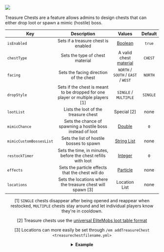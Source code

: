 [![](https://i.imgur.com/LPnSUkK.jpg)](https://magmaguy.com/webapp/webapp.html)

Treasure Chests are a feature allows admins to design chests that can either drop loot or spawn a mimic (hostile) boss.

<div align="center">

| Key | Description |                                    Values                                     | Default |
|-|:-:|:-----------------------------------------------------------------------------:|:-:|
| `isEnabled` | Sets if a treasure chest is enabled |                              [Boolean](#boolean)                              | `true` |
| `chestType` | Sets the type of chest material |                      A valid chest [material](#material)                      | `CHEST` |
| `facing` | Sets the facing direction of the chest |                      `NORTH` / `SOUTH` / `EAST` / `WEST`                      | `NORTH` |
| `dropStyle` | Sets if the chest is meant to be dropped for one player or multiple players [1] |                             `SINGLE` / `MULTIPLE`                             | `SINGLE` |
| `lootList` | Lists the loot of the treasure chest |                                  Special [2]                                  | none |
| `mimicChance` | Sets the chance of spawning a hostile boss instead of loot |                               [Double](#double)                               | `0` |
| `mimicCustomBossesList` | Sets the list of hostile bosses to spawn |                          [String List](#string_list)                          | none |
| `restockTimer` | Sets the time, in minutes, before the chest refills with loot |                              [Integer](#integer)                              | `0` |
| `effects ` | Sets the particle effects that the chest will do | [Particle](https://hub.spigotmc.org/javadocs/spigot/org/bukkit/Particle.html) | none |
| `locations` | Sets the locations where the treasure chest will spawn [3] |                                 Location List                                 | none |

[1] `SINGLE` chests disappear after being opened and reappear when restocked, `MULTIPLE` chests stay around and let individual players know they're in cooldown.

[2] Treasure chests use the [universal EliteMobs loot table format]($language$/elitemobs/loot_tables.md)

[3] Locations can more easily be set through `/em addTreasureChest <treasurechestfilename.yml>`

</div>

<details> 

<summary align="center"><b>Example</b></summary>

<div align="left">

```yml
isEnabled: true
chestType: CHEST
facing: NORTH
dropStyle: MULTIPLE
lootList:
- filename=elite_scrap_tiny.yml:chance=0.90
- magmaguys_toothpick.yml:chance=0.95
mimicChance: 0.50
mimicCustomBossesList:
- balrog.yml
- killer_rabbit_of_caerbannog.yml
restockTimer: 1
effects: SMOKE_NORMAL
locations:
- world,0.0,-60.0,-14.0,0.0,0.0
```

<div align="center">

![create_boss_mounted.jpg](..%2F..%2F..%2Fimg%2Fwiki%2Fcreate_chest_chest.jpg)

</div>

</div>

</details>
